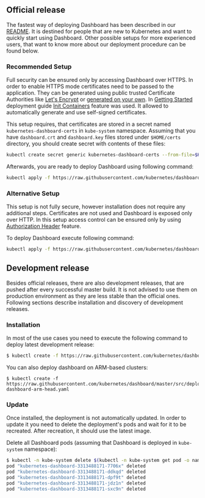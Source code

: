 ## Official release

The fastest way of deploying Dashboard has been described in our [README](https://github.com/kubernetes/dashboard/blob/master/README.md). It is destined for people that are new to Kubernetes and want to quickly start using Dashboard. Other possible setups for more experienced users, that want to know more about our deployment procedure can be found below.

### Recommended Setup

Full security can be ensured only by accessing Dashboard over HTTPS. In order to enable HTTPS mode certificates need
to be passed to the application. They can be generated using public trusted Certificate Authorities like
[Let's Encrypt](https://letsencrypt.org/) or [generated on your own](
https://github.com/kubernetes/dashboard/wiki/Certificate-management#self-signed-certificate). In [Getting Started](https://github.com/kubernetes/dashboard/blob/master/README.md#getting-started) deployment guide [Init Containers](https://kubernetes.io/docs/concepts/workloads/pods/init-containers/) feature was used. It allowed to automatically generate and use self-signed certificates.

This setup requires, that certificates are stored in a secret named `kubernetes-dashboard-certs` in `kube-system`
namespace. Assuming that you have `dashboard.crt` and `dashboard.key` files stored under `$HOME/certs` directory,
you should create secret with contents of these files:

```bash
kubectl create secret generic kubernetes-dashboard-certs --from-file=$HOME/certs -n kube-system
```

Afterwards, you are ready to deploy Dashboard using following command:

```bash
kubectl apply -f https://raw.githubusercontent.com/kubernetes/dashboard/master/src/deploy/recommended/kubernetes-dashboard.yaml
```

### Alternative Setup

This setup is not fully secure, however installation does not require any additional steps. Certificates are not used and Dashboard is exposed only over HTTP. In this setup access
control can be ensured only by using [Authorization Header](
https://github.com/kubernetes/dashboard/wiki/Access-control#authorization-header) feature. 

To deploy Dashboard execute
following command:

```bash
kubectl apply -f https://raw.githubusercontent.com/kubernetes/dashboard/master/src/deploy/alternative/kubernetes-dashboard.yaml
```

## Development release

Besides official releases, there are also development releases, that are pushed after every successful master build. It is not advised to use them on production environment as they are less stable than the official ones. Following sections describe installation and discovery of development releases.

### Installation

In most of the use cases you need to execute the following command to deploy latest development release:

```bash
$ kubectl create -f https://raw.githubusercontent.com/kubernetes/dashboard/master/src/deploy/kubernetes-dashboard-head.yaml
```

You can also deploy dashboard on ARM-based clusters:

```
$ kubectl create -f https://raw.githubusercontent.com/kubernetes/dashboard/master/src/deploy/kubernetes-dashboard-arm-head.yaml
```

### Update

Once installed, the deployment is not automatically updated. In order to update it you need to delete the deployment's pods and wait for it to be recreated. After recreation, it should use the latest image.

Delete all Dashboard pods (assuming that Dashboard is deployed in `kube-system` namespace):
```sh
$ kubectl -n kube-system delete $(kubectl -n kube-system get pod -o name | grep dashboard)
pod "kubernetes-dashboard-3313488171-7706x" deleted
pod "kubernetes-dashboard-3313488171-ddkqd" deleted
pod "kubernetes-dashboard-3313488171-dpf9t" deleted
pod "kubernetes-dashboard-3313488171-jdz1n" deleted
pod "kubernetes-dashboard-3313488171-sxc9n" deleted
```